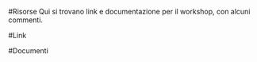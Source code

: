 #Risorse
Qui si trovano link e documentazione per il workshop, con alcuni commenti.

#Link

#Documenti
